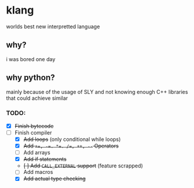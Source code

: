 # klang
worlds best new interpretted language

## why?
i was bored one day

## why python?
mainly because of the usage of SLY and not knowing enough C++ libraries that could achieve similar

### TODO:
* [x] ~~Finish bytecode~~
* [ ] Finish compiler
  * [x] ~~Add loops~~ (only conditional while loops)
  * [x] ~~Add `+=, -=. *=. /=, ++, --` Operators~~
  * [ ] Add arrays
  * [x] ~~Add if statements~~
  * ~~[ ] Add `CALL_EXTERNAL` support~~ (feature scrapped)
  * [ ] Add macros
  * [x] ~~Add actual type checking~~
